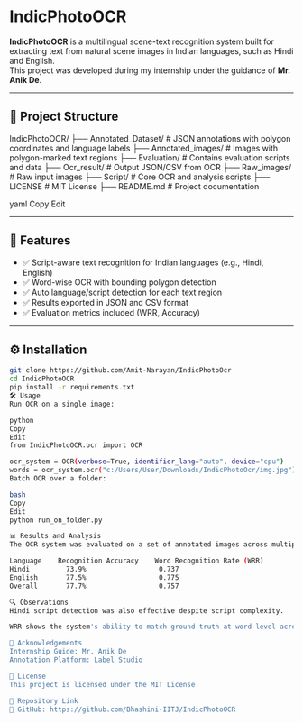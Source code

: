 # IndicPhotoOCR

**IndicPhotoOCR** is a multilingual scene-text recognition system built for extracting text from natural scene images in Indian languages, such as Hindi and English.  
This project was developed during my internship under the guidance of **Mr. Anik De**.

---

## 📁 Project Structure

IndicPhotoOCR/
├── Annotated_Dataset/ # JSON annotations with polygon coordinates and language labels
├── Annotated_images/ # Images with polygon-marked text regions
├── Evaluation/ # Contains evaluation scripts and data
├── Ocr_result/ # Output JSON/CSV from OCR
├── Raw_images/ # Raw input images
├── Script/ # Core OCR and analysis scripts
├── LICENSE # MIT License
├── README.md # Project documentation

yaml
Copy
Edit

---

## 🚀 Features

- ✅ Script-aware text recognition for Indian languages (e.g., Hindi, English)
- ✅ Word-wise OCR with bounding polygon detection
- ✅ Auto language/script detection for each text region
- ✅ Results exported in JSON and CSV format
- ✅ Evaluation metrics included (WRR, Accuracy)

---

## ⚙️ Installation

```bash
git clone https://github.com/Amit-Narayan/IndicPhotoOcr
cd IndicPhotoOCR
pip install -r requirements.txt
🛠️ Usage
Run OCR on a single image:

python
Copy
Edit
from IndicPhotoOCR.ocr import OCR

ocr_system = OCR(verbose=True, identifier_lang="auto", device="cpu")
words = ocr_system.ocr("c:/Users/User/Downloads/IndicPhotoOcr/img.jpg")
Batch OCR over a folder:

bash
Copy
Edit
python run_on_folder.py

📊 Results and Analysis
The OCR system was evaluated on a set of annotated images across multiple scripts.

Language	Recognition Accuracy	Word Recognition Rate (WRR)
Hindi	      73.9%	                 0.737
English	      77.5%	                 0.775
Overall	      77.7% 	             0.757

🔍 Observations
Hindi script detection was also effective despite script complexity.

WRR shows the system's ability to match ground truth at word level across both languages.

🙏 Acknowledgements
Internship Guide: Mr. Anik De
Annotation Platform: Label Studio

📄 License
This project is licensed under the MIT License

🔗 Repository Link
🔗 GitHub: https://github.com/Bhashini-IITJ/IndicPhotoOCR